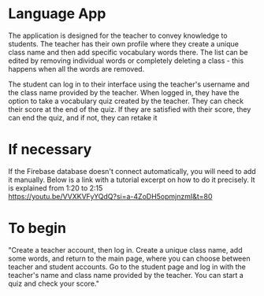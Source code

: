 # Language App
The application is designed for the teacher to convey knowledge to students. The teacher has their own profile where they create a unique class name and then add specific vocabulary words there. The list can be edited by removing individual words or completely deleting a class - this happens when all the words are removed.

The student can log in to their interface using the teacher's username and the class name provided by the teacher. When logged in, they have the option to take a vocabulary quiz created by the teacher. They can check their score at the end of the quiz. If they are satisfied with their score, they can end the quiz, and if not, they can retake it
# If necessary
If the Firebase database doesn't connect automatically, you will need to add it manually. Below is a link with a tutorial excerpt on how to do it precisely. It is explained from 1:20 to 2:15<br>
https://youtu.be/VVXKVFyYQdQ?si=a-4ZoDH5opmjnzmI&t=80
# To begin
"Create a teacher account, then log in. Create a unique class name, add some words, and return to the main page, where you can choose between teacher and student accounts. Go to the student page and log in with the teacher's name and class name provided by the teacher. You can start a quiz and check your score."

